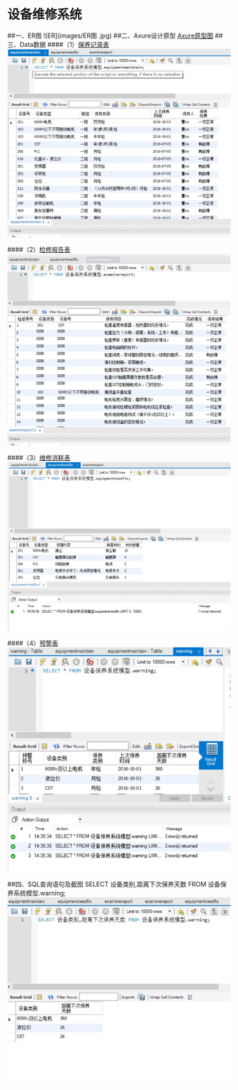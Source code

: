 # 设备维修系统
##一、ER图
![ER](images/ER图 .jpg)
##二、Axure设计原型
[Axure原型图](设备保养原型.rp)
##三、Data数据
####（1）[保养记录表](数据/设备保养系统模型_equipmentmaintain.sql)  
![data1.jpg](images/data1.jpg)  

####（2）[检修报告表](数据/设备保养系统模型_examinereport.sql)  
![data3.jpg](images/data3.jpg)  

####（3）[维修消耗表](数据/设备保养系统模型_equipmentneedfix.sql)  
![data2.jpg](images/data2.jpg)  

####（4）[预警表](数据/设备保养系统模型_warning.sql)  
![data4.jpg](images/data4.jpg)

##四、SQL查询语句及截图
SELECT 设备类别,距离下次保养天数 FROM 设备保养系统模型.warning;
![select.jpg](images/select.jpg)
